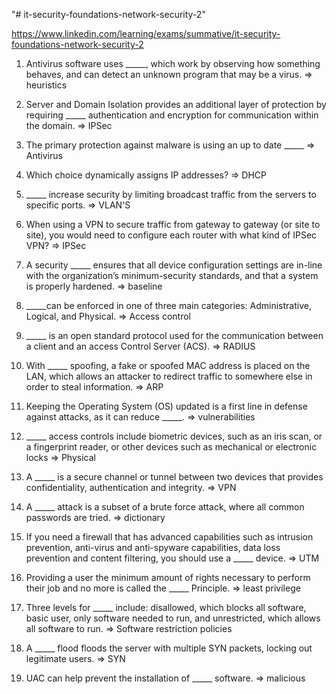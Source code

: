 "# it-security-foundations-network-security-2" 


https://www.linkedin.com/learning/exams/summative/it-security-foundations-network-security-2

1. Antivirus software uses _____, which work by observing how something behaves, and can detect an unknown program that may be a virus.  => heuristics

2. Server and Domain Isolation provides an additional layer of protection by requiring _____ authentication and encryption for communication within the domain. => IPSec

3. The primary protection against malware is using an up to date _____ => Antivirus

4. Which choice dynamically assigns IP addresses? => DHCP

5. _____ increase security by limiting broadcast traffic from the servers to specific ports. =>  VLAN'S



6. When using a VPN to secure traffic from gateway to gateway (or site to site), you would need to configure each router with what kind of IPSec VPN? => IPSec


7. A security _____ ensures that all device configuration settings are in-line with the organization’s minimum-security standards, and that a system is properly hardened. => baseline


8.  _____can be enforced in one of three main categories: Administrative, Logical, and Physical. => Access control

9.  _____ is an open standard protocol used for the communication between a client and an access Control Server (ACS). => RADIUS

10. With _____ spoofing, a fake or spoofed MAC address is placed on the LAN, which allows an attacker to redirect traffic to somewhere else in order to steal information. => ARP

11. Keeping the Operating System (OS) updated is a first line in defense against attacks, as it can reduce _____. => vulnerabilities
 
 
12. _____ access controls include biometric devices, such as an iris scan, or a fingerprint reader, or other devices such as mechanical or electronic locks => Physical

13. A _____ is a secure channel or tunnel between two devices that provides confidentiality, authentication and integrity. => VPN 

14. A _____ attack is a subset of a brute force attack, where all common passwords are tried. => dictionary

15. If you need a firewall that has advanced capabilities such as intrusion prevention, anti-virus and anti-spyware capabilities, data loss prevention and content filtering, you should use a _____ device. => UTM

16. Providing a user the minimum amount of rights necessary to perform their job and no more is called the _____ Principle. => least privilege

17. Three levels for _____ include: disallowed, which blocks all software, basic user, only software needed to run, and unrestricted, which allows all software to run. => Software restriction policies 

18. A _____ flood floods the server with multiple SYN packets, locking out legitimate users. => SYN

19. UAC can help prevent the installation of _____ software. => malicious





 
 

